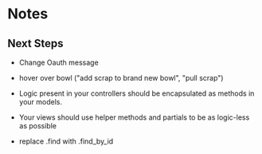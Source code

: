 # Notes

## Next Steps
* Change Oauth message
* hover over bowl ("add scrap to brand new bowl", "pull scrap")

* Logic present in your controllers should be encapsulated as methods in your models.
* Your views should use helper methods and partials to be as logic-less as possible

* replace .find with .find_by_id
